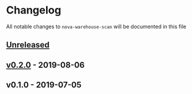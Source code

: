 # Changelog

All notable changes to `nova-warehouse-scan` will be documented in this file

## [Unreleased]

## [v0.2.0] - 2019-08-06

## v0.1.0 - 2019-07-05

[Unreleased]: https://github.com/mvdnbrk/nova-warehouse-scan/compare/v0.2.0...HEAD
[v0.2.0]: https://github.com/mvdnbrk/nova-warehouse-scan/compare/v0.1.0...v0.2.0
